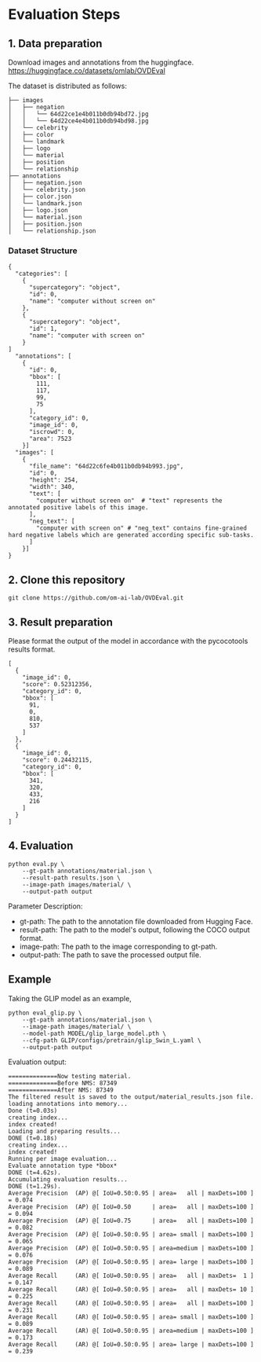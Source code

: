
# Evaluation Steps

## 1. Data preparation

Download images and annotations from the huggingface. <https://huggingface.co/datasets/omlab/OVDEval>


The dataset is distributed as follows:
```
├── images
│   ├── negation
│   │   └── 64d22ce1e4b011b0db94bd72.jpg
│   │   └── 64d22ce4e4b011b0db94bd98.jpg
│   └── celebrity
│   ├── color
│   └── landmark
│   ├── logo
│   └── material
│   ├── position
│   └── relationship     
├── annotations
│   ├── negation.json
│   └── celebrity.json
│   ├── color.json
│   └── landmark.json
│   ├── logo.json
│   └── material.json
│   ├── position.json
│   └── relationship.json    
```
### Dataset Structure
```
{
  "categories": [
    {
      "supercategory": "object",
      "id": 0,
      "name": "computer without screen on"
    },
    {
      "supercategory": "object",
      "id": 1,
      "name": "computer with screen on"
    }
]
  "annotations": [
    {
      "id": 0,
      "bbox": [
        111,
        117,
        99,
        75
      ],
      "category_id": 0,
      "image_id": 0,
      "iscrowd": 0,
      "area": 7523
    }]
  "images": [
    {
      "file_name": "64d22c6fe4b011b0db94b993.jpg",
      "id": 0,
      "height": 254,
      "width": 340,
      "text": [
        "computer without screen on"  # "text" represents the annotated positive labels of this image.
      ],
      "neg_text": [
        "computer with screen on" # "neg_text" contains fine-grained hard negative labels which are generated according specific sub-tasks.
      ]
    }]
}
```

## 2. Clone this repository 
```
git clone https://github.com/om-ai-lab/OVDEval.git
```

## 3. Result preparation
Please format the output of the model in accordance with the pycocotools results format.

```
[
  {
    "image_id": 0,
    "score": 0.52312356,
    "category_id": 0,
    "bbox": [
      91,
      0,
      810,
      537
    ]
  },
  {
    "image_id": 0,
    "score": 0.24432115,
    "category_id": 0,
    "bbox": [
      341,
      320,
      433,
      216
    ]
  }
]
```

## 4. Evaluation
```
python eval.py \
    --gt-path annotations/material.json \
    --result-path results.json \
    --image-path images/material/ \
    --output-path output 
```
Parameter Description:

- gt-path: The path to the annotation file downloaded from Hugging Face.
- result-path: The path to the model's output, following the COCO output format.
- image-path: The path to the image corresponding to gt-path.
- output-path: The path to save the processed output file.

## Example

Taking the GLIP model as an example,

```
python eval_glip.py \
    --gt-path annotations/material.json \
    --image-path images/material/ \
    --model-path MODEL/glip_large_model.pth \
    --cfg-path GLIP/configs/pretrain/glip_Swin_L.yaml \
    --output-path output 
```

Evaluation output:
```
==============Now testing material.
==============Before NMS: 87349
==============After NMS: 87349
The filtered result is saved to the output/material_results.json file.
loading annotations into memory...
Done (t=0.03s)
creating index...
index created!
Loading and preparing results...
DONE (t=0.18s)
creating index...
index created!
Running per image evaluation...
Evaluate annotation type *bbox*
DONE (t=4.62s).
Accumulating evaluation results...
DONE (t=1.29s).
Average Precision  (AP) @[ IoU=0.50:0.95 | area=   all | maxDets=100 ] = 0.074
Average Precision  (AP) @[ IoU=0.50      | area=   all | maxDets=100 ] = 0.094
Average Precision  (AP) @[ IoU=0.75      | area=   all | maxDets=100 ] = 0.082
Average Precision  (AP) @[ IoU=0.50:0.95 | area= small | maxDets=100 ] = 0.065
Average Precision  (AP) @[ IoU=0.50:0.95 | area=medium | maxDets=100 ] = 0.076
Average Precision  (AP) @[ IoU=0.50:0.95 | area= large | maxDets=100 ] = 0.089
Average Recall     (AR) @[ IoU=0.50:0.95 | area=   all | maxDets=  1 ] = 0.147
Average Recall     (AR) @[ IoU=0.50:0.95 | area=   all | maxDets= 10 ] = 0.225
Average Recall     (AR) @[ IoU=0.50:0.95 | area=   all | maxDets=100 ] = 0.231
Average Recall     (AR) @[ IoU=0.50:0.95 | area= small | maxDets=100 ] = 0.089
Average Recall     (AR) @[ IoU=0.50:0.95 | area=medium | maxDets=100 ] = 0.173
Average Recall     (AR) @[ IoU=0.50:0.95 | area= large | maxDets=100 ] = 0.239
 ```